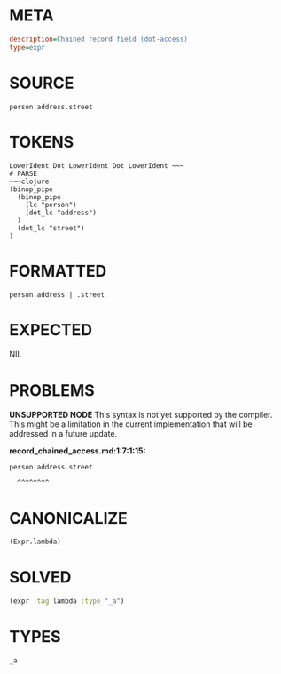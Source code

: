 # META
~~~ini
description=Chained record field (dot-access)
type=expr
~~~
# SOURCE
~~~roc
person.address.street
~~~
# TOKENS
~~~text
LowerIdent Dot LowerIdent Dot LowerIdent ~~~
# PARSE
~~~clojure
(binop_pipe
  (binop_pipe
    (lc "person")
    (dot_lc "address")
  )
  (dot_lc "street")
)
~~~
# FORMATTED
~~~roc
person.address | .street
~~~
# EXPECTED
NIL
# PROBLEMS
**UNSUPPORTED NODE**
This syntax is not yet supported by the compiler.
This might be a limitation in the current implementation that will be addressed in a future update.

**record_chained_access.md:1:7:1:15:**
```roc
person.address.street
```
      ^^^^^^^^


# CANONICALIZE
~~~clojure
(Expr.lambda)
~~~
# SOLVED
~~~clojure
(expr :tag lambda :type "_a")
~~~
# TYPES
~~~roc
_a
~~~
